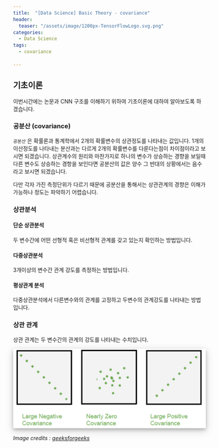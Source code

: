 ```yaml
---
title:  "[Data Science] Basic Theory - covariance"
header:
  teaser: "/assets/image/1200px-TensorFlowLogo.svg.png"
categories: 
  - Data Science
tags:
  - covariance
  
---
```

## 기초이론

이번시간에는 논문과 CNN 구조를 이해하기 위하여 기초이론에 대하여 알아보도록 하겠습니다.

### 공분산 (covariance)

`공분산` 은 확률론과 통계학에서 2개의 확률변수의 상관정도를 나타내는 값입니다. 1개의 이산정도를 나타내는 분산과는 다르게 2개의 확률변수를 다룬다는점이 차이점이라고 보시면 되겠습니다. 상관계수의 원리와 마찬가지로 하나의 변수가 상승하는 경향을 보일때 다른 변수도 상승하는 경항을 보인다면 공분산의 값은 양수 그 반대의 상황에서는 음수라고 보시면 되겠습니다.

다만 각자 가진 측정단위가 다르기 때문에 공분산을 통해서는 상관관계의 경향은 이해가 가능하나 정도는 파악하기 어렵습니다. 

### 상관분석

#### 단순 상관분석

두 변수간에 어떤 선형적 혹은 비선형적 관계를 갖고 있는지 확인하는 방법입니다. 

#### 다중상관분석

3개이상의 변수간 관계 강도를 측정하는 방법입니다.

#### 평상관계 분석

다중상관분석에서 다른변수와의 관계를 고정하고 두변수의 관계강도를 나타내는 방법입니다.

### 상관 관계

상관 관계는 두 변수간의 관계의 강도를 나타내는 수치입니다.

<p align = 'center'><img src="../../assets/image/image-20201117150802508.png" class="border-shadow" style="box-shadow: 0 4px 8px 0 rgba(0, 0, 0, 0.2), 0 6px 20px 0 rgba(0, 0, 0, 0.19)"></p>

*Image credits : [geeksforgeeks](https://www.geeksforgeeks.org/mathematics-covariance-and-correlation/)*

### 

